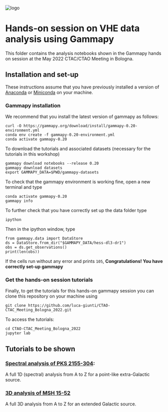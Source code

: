 ![logo](https://user-images.githubusercontent.com/47325742/168478025-eb4b9bb6-2f47-4c0d-a5c7-fea4d258714f.png)

# Hands-on session on VHE data analysis using Gammapy

This folder contains the analysis notebooks shown in the Gammapy hands on session at the May 2022 CTAC/CTAO Meeting in Bologna. 

## Installation and set-up

These instructions assume that you have previously installed a version of [Anaconda](https://www.anaconda.com/products/distribution) or [Miniconda](https://docs.conda.io/en/latest/miniconda.html) on your machine.

### Gammapy installation

We recommend that you install the latest version of gammapy as follows: 

```
curl -O https://gammapy.org/download/install/gammapy-0.20-environment.yml
conda env create -f gammapy-0.20-environment.yml
conda activate gammapy-0.20
```

To download the tutorials and associated datasets (necessary for the tutorials in this workshop)

```
gammapy download notebooks --release 0.20
gammapy download datasets
export GAMMAPY_DATA=$PWD/gammapy-datasets
```

To check that the gammapy environment is working fine, open a new terminal and type

```
conda activate gammapy-0.20
gammapy info
```
To further check that you have correctly set up the data folder type

```
ipython
```

Then in the ipython window, type
```
from gammapy.data import DataStore
ds = DataStore.from_dir("$GAMMAPY_DATA/hess-dl3-dr1")
obs = ds.get_observations()
print(len(obs))
```

If the cells run without any error and prints `105`, **Congratulations! You have correctly set-up gammapy**

### Get the hands-on session tutorials

Finally, to get the tutorials for this hands-on gammapy session you can clone this repository on your machine using

```
git clone https://github.com/luca-giunti/CTAO-CTAC_Meeting_Bologna_2022.git
```

To access the tutorials:

```
cd CTAO-CTAC_Meeting_Bologna_2022
jupyter lab 
```

## Tutorials to be shown
### [Spectral analysis of PKS 2155-304](https://github.com/luca-giunti/CTAO-CTAC_Meeting_Bologna_2022/blob/main/1D_analysis.ipynb):
A full 1D (spectral) analysis from A to Z for a point-like extra-Galactic source.
### [3D analysis of MSH 15-52](https://github.com/luca-giunti/CTAO-CTAC_Meeting_Bologna_2022/blob/main/3D_analysis.ipynb) 
A full 3D analysis from A to Z for an extended Galactic source.
